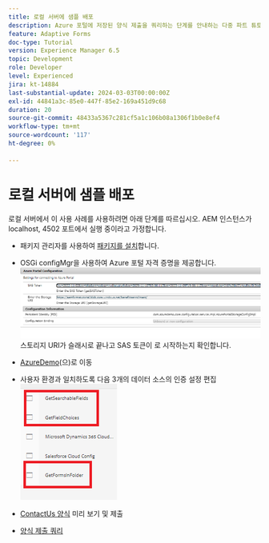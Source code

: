```yaml
---
title: 로컬 서버에 샘플 배포
description: Azure 포털에 저장된 양식 제출을 쿼리하는 단계를 안내하는 다중 파트 튜토리얼입니다.
feature: Adaptive Forms
doc-type: Tutorial
version: Experience Manager 6.5
topic: Development
role: Developer
level: Experienced
jira: kt-14884
last-substantial-update: 2024-03-03T00:00:00Z
exl-id: 44841a3c-85e0-447f-85e2-169a451d9c68
duration: 20
source-git-commit: 48433a5367c281cf5a1c106b08a1306f1b0e8ef4
workflow-type: tm+mt
source-wordcount: '117'
ht-degree: 0%

---
```


# 로컬 서버에 샘플 배포

로컬 서버에서 이 사용 사례를 사용하려면 아래 단계를 따르십시오. AEM 인스턴스가 localhost, 4502 포트에서 실행 중이라고 가정합니다.

* 패키지 관리자를 사용하여 [패키지를 설치](assets/azuredemo.all-1.0.0-SNAPSHOT.zip)합니다.

* OSGi configMgr을 사용하여 Azure 포털 자격 증명을 제공합니다.
  ![azure-portal](assets/azure-portal-config.png)
스토리지 URI가 슬래시로 끝나고 SAS 토큰이 로 시작하는지 확인합니다.
* [AzureDemo](http://localhost:4502/libs/fd/fdm/gui/components/admin/fdmcloudservice/fdm.html/conf/azuredemo)&#x200B;(으)로 이동

* 사용자 환경과 일치하도록 다음 3개의 데이터 소스의 인증 설정 편집
  ![데이터 소스](assets/fdm-data-sources.png)

* [ContactUs 양식](http://localhost:4502/content/dam/formsanddocuments/azureportal/contactus/jcr:content?wcmmode=disabled) 미리 보기 및 제출

* [양식 제출 쿼리](http://localhost:4502/content/dam/formsanddocuments/azureportal/queryformsubmissions/jcr:content?wcmmode=disabled)
